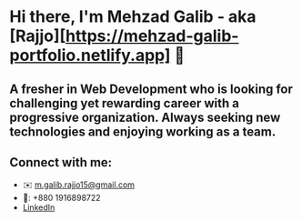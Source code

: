 

# Hi there, **I'm Mehzad Galib** - aka [Rajjo][https://mehzad-galib-portfolio.netlify.app] 👋


## A fresher in Web Development who is looking for challenging yet rewarding career with a progressive organization. Always seeking new technologies and enjoying working as a team.

## Connect with me:
- ✉️ m.galib.rajjo15@gmail.com
- 📴: +880 1916898722
- [LinkedIn](www.linkedin.com/in/mehzad-galib)



